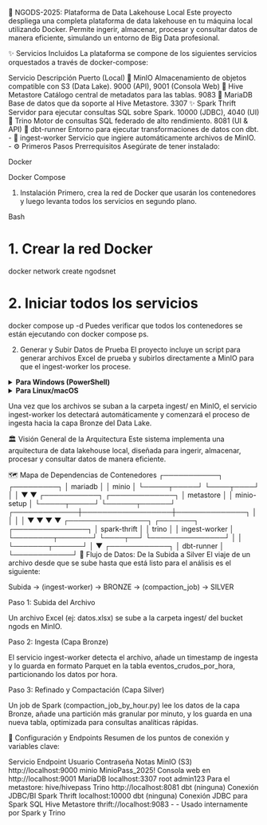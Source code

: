 🚀 NGODS-2025: Plataforma de Data Lakehouse Local
Este proyecto despliega una completa plataforma de data lakehouse en tu máquina local utilizando Docker. Permite ingerir, almacenar, procesar y consultar datos de manera eficiente, simulando un entorno de Big Data profesional.

✨ Servicios Incluidos
La plataforma se compone de los siguientes servicios orquestados a través de docker-compose:

Servicio	Descripción	Puerto (Local)
🚢 MinIO	Almacenamiento de objetos compatible con S3 (Data Lake).	9000 (API), 9001 (Consola Web)
🐝 Hive Metastore	Catálogo central de metadatos para las tablas.	9083
🐬 MariaDB	Base de datos que da soporte al Hive Metastore.	3307
✨ Spark Thrift	Servidor para ejecutar consultas SQL sobre Spark.	10000 (JDBC), 4040 (UI)
🚀 Trino	Motor de consultas SQL federado de alto rendimiento.	8081 (UI & API)
🔧 dbt-runner	Entorno para ejecutar transformaciones de datos con dbt.	-
👷 ingest-worker	Servicio que ingiere automáticamente archivos de MinIO.	-
⚙️ Primeros Pasos
Prerrequisitos
Asegúrate de tener instalado:

Docker

Docker Compose

1. Instalación
Primero, crea la red de Docker que usarán los contenedores y luego levanta todos los servicios en segundo plano.

Bash

# 1. Crear la red Docker
docker network create ngodsnet

# 2. Iniciar todos los servicios
docker compose up -d
Puedes verificar que todos los contenedores se están ejecutando con docker compose ps.

2. Generar y Subir Datos de Prueba
El proyecto incluye un script para generar archivos Excel de prueba y subirlos directamente a MinIO para que el ingest-worker los procese.

<details>
<summary><strong>Para Windows (PowerShell)</strong></summary>

PowerShell

# Activa tu entorno virtual (si usas uno)
.venv\Scripts\Activate.ps1

# Configura las variables de entorno para conectar con MinIO
$env:MINIO_ENDPOINT="http://localhost:9000"
$env:MINIO_ACCESS_KEY="minio"
$env:MINIO_SECRET_KEY="MinioPass_2025!"
$env:S3_BUCKET="ngods"
$env:S3_PREFIX="ingest" # Carpeta que el ingest-worker está vigilando

# Ejecuta el script para generar 100 archivos con 50 filas cada uno
python generador-datos/generate_and_upload_excel.py --num-files 100 --rows 50
</details>

<details>
<summary><strong>Para Linux/macOS</strong></summary>

Bash

# Configura las variables de entorno
export MINIO_ENDPOINT="http://localhost:9000"
export MINIO_ACCESS_KEY="minio"
export MINIO_SECRET_KEY="MinioPass_2025!"
export S3_BUCKET="ngods"
export S3_PREFIX="ingest"

# Ejecuta el script
python generador-datos/generate_and_upload_excel.py --num-files 100 --rows 50
</details>

Una vez que los archivos se suban a la carpeta ingest/ en MinIO, el servicio ingest-worker los detectará automáticamente y comenzará el proceso de ingesta hacia la capa Bronze del Data Lake.

🏛️ Visión General de la Arquitectura
Este sistema implementa una arquitectura de data lakehouse local, diseñada para ingerir, almacenar, procesar y consultar datos de manera eficiente.

🗺️ Mapa de Dependencias de Contenedores
                 ┌───────────┐      ┌─────────┐
                 │  mariadb  │      │  minio  │
                 └─────┬─────┘      └────┬────┘
                       │                  │
                       ▼                  ▼
                 ┌───────────┐      ┌─────────────┐
                 │ metastore │      │ minio-setup │
                 └─────┬─────┘      └──────┬──────┘
         ┌─────────────┼──────────────────┼──────────────┐
         │             │                  │              │
         ▼             ▼                  ▼              ▼
┌────────────────┐ ┌───────┐      ┌───────────────┐
│ spark-thrift   │ │ trino │      │ ingest-worker │
└────────┬───────┘ └────┬──┘      └───────────────┘
         │              │
         └───────┬──────┘
                 │
                 ▼
         ┌────────────┐
         │ dbt-runner │
         └────────────┘
🌊 Flujo de Datos: De la Subida a Silver
El viaje de un archivo desde que se sube hasta que está listo para el análisis es el siguiente:

Subida -> (ingest-worker) -> BRONZE -> (compaction_job) -> SILVER

Paso 1: Subida del Archivo

Un archivo Excel (ej: datos.xlsx) se sube a la carpeta ingest/ del bucket ngods en MinIO.

Paso 2: Ingesta (Capa Bronze)

El servicio ingest-worker detecta el archivo, añade un timestamp de ingesta y lo guarda en formato Parquet en la tabla eventos_crudos_por_hora, particionando los datos por hora.

Paso 3: Refinado y Compactación (Capa Silver)

Un job de Spark (compaction_job_by_hour.py) lee los datos de la capa Bronze, añade una partición más granular por minuto, y los guarda en una nueva tabla, optimizada para consultas analíticas rápidas.

🔌 Configuración y Endpoints
Resumen de los puntos de conexión y variables clave:

Servicio	Endpoint	Usuario	Contraseña	Notas
MinIO (S3)	http://localhost:9000	minio	MinioPass_2025!	Consola web en http://localhost:9001
MariaDB	localhost:3307	root	admin123	Para el metastore: hive/hivepass
Trino	http://localhost:8081	dbt	(ninguna)	Conexión JDBC/BI
Spark Thrift	localhost:10000	dbt	(ninguna)	Conexión JDBC para Spark SQL
Hive Metastore	thrift://localhost:9083	-	-	Usado internamente por Spark y Trino
